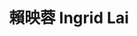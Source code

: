 ---
chinese_name: 賴映蓉
english_name: Ingrid Lai
title: 賴映蓉 Ingrid Lai
id: ingridlai
collection: members
position: Part-time Research Assistant
type: part-time research assistant
department: 123
image_path: https://source.unsplash.com/collection/139386/600x600?a=.png
photo: bio-photo.jpg
blurb: 123
---